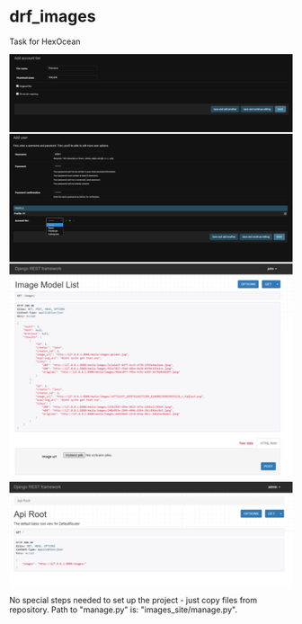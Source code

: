 # drf_images
 Task for HexOcean

![alt text](https://github.com/pawel1999f/drf_images/blob/main/django_app_screens/img1.PNG?raw=true)
![alt text](https://github.com/pawel1999f/drf_images/blob/main/django_app_screens/img2.PNG?raw=true)
![alt text](https://github.com/pawel1999f/drf_images/blob/main/django_app_screens/img3.PNG?raw=true)
![alt text](https://github.com/pawel1999f/drf_images/blob/main/django_app_screens/img4.PNG?raw=true)

No special steps needed to set up the project - just copy files from repository. Path to "manage.py" is: "images_site/manage.py".